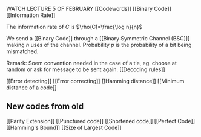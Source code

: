 WATCH LECTURE 5 OF FEBRUARY
[[Codewords]]
[[Binary Code]]
[[Information Rate]]

The information rate of $C$ is $\rho(C)=\frac{\log n}{n}$

We send a [[Binary Code]] through a [[Binary Symmetric Channel (BSC)]] making $n$ uses of the channel. Probability $p$ is the probability of a bit being mismatched.

Remark:
Soem convention needed in the case of a tie, eg. choose at random or ask for message to be sent again.
[[Decoding rules]]

[[Error detecting]]
[[Error correcting]]
[[Hamming distance]]
[[Minimum distance of a code]]
## New codes from old
[[Parity Extension]]
[[Punctured code]]
[[Shortened code]]
[[Perfect Code]]
[[Hamming's Bound]]
[[Size of Largest Code]]